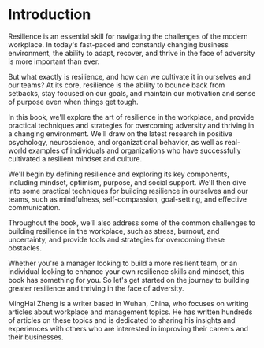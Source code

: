# Introduction

Resilience is an essential skill for navigating the challenges of the modern workplace. In today's fast-paced and constantly changing business environment, the ability to adapt, recover, and thrive in the face of adversity is more important than ever.

But what exactly is resilience, and how can we cultivate it in ourselves and our teams? At its core, resilience is the ability to bounce back from setbacks, stay focused on our goals, and maintain our motivation and sense of purpose even when things get tough.

In this book, we'll explore the art of resilience in the workplace, and provide practical techniques and strategies for overcoming adversity and thriving in a changing environment. We'll draw on the latest research in positive psychology, neuroscience, and organizational behavior, as well as real-world examples of individuals and organizations who have successfully cultivated a resilient mindset and culture.

We'll begin by defining resilience and exploring its key components, including mindset, optimism, purpose, and social support. We'll then dive into some practical techniques for building resilience in ourselves and our teams, such as mindfulness, self-compassion, goal-setting, and effective communication.

Throughout the book, we'll also address some of the common challenges to building resilience in the workplace, such as stress, burnout, and uncertainty, and provide tools and strategies for overcoming these obstacles.

Whether you're a manager looking to build a more resilient team, or an individual looking to enhance your own resilience skills and mindset, this book has something for you. So let's get started on the journey to building greater resilience and thriving in the face of adversity.

MingHai Zheng is a writer based in Wuhan, China, who focuses on writing articles about workplace and management topics. He has written hundreds of articles on these topics and is dedicated to sharing his insights and experiences with others who are interested in improving their careers and their businesses.
